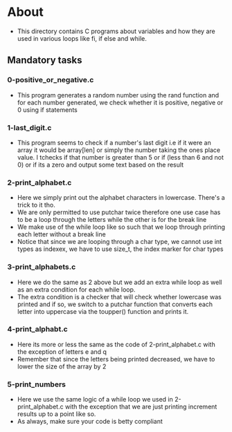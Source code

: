 # About #
- This directory contains C programs about variables and how they are used in various loops like fi, if else and while.

## Mandatory tasks ##

### 0-positive_or_negative.c ###
- This program generates a random number using the rand function and for each number generated, we check whether it is positive, negative or 0 using if statements

### 1-last_digit.c ###
- This program seems to check if a number's last digit i.e if it were an array it would be array[len] or simply the number taking the ones place value. I tchecks if that number is greater than 5 or if (less than 6 and not 0) or if its a zero and output some text based on the result

### 2-print_alphabet.c ###
- Here we simply print out the alphabet characters in lowercase. There's a trick to it tho.
- We are only permitted to use putchar twice therefore one use case has to be a loop through the letters while the other is for the break line
- We make use of the while loop like so such that we loop through printing each letter without a break line
- Notice that since we are looping through a char type, we cannot use int types as indexex, we have to use size_t, the index marker for char types

### 3-print_alphabets.c ###
- Here we do the same as 2 above but we add an extra while loop as well as an extra condition for each while loop.
- The extra condition is a checker that will check whether lowercase was printed and if so, we switch to a putchar function that converts each letter into uppercase via the toupper() function and prints it.

### 4-print_alphabt.c ###
- Here its more or less the same as the code of 2-print_alphabet.c with the exception of letters e and q
- Remember that since the letters being printed decreased, we have to lower the size of the array by 2

### 5-print_numbers ###
- Here we use the same logic of a while loop we used in 2-print_alphabet.c with the exception that we are just printing increment results up to a point like so.
- As always, make sure your code is betty compliant